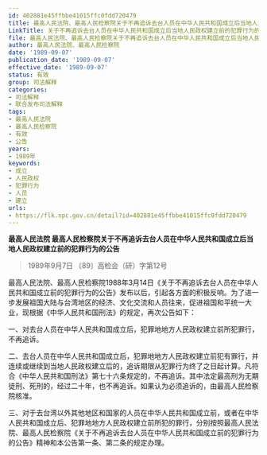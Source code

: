```yaml
---
id: 402881e45ffbbe41015ffc0fdd720479
title: 最高人民法院、最高人民检察院关于不再追诉去台人员在中华人民共和国成立后当地人民政权建立前的犯罪行为的公告
LinkTitle: 关于不再追诉去台人员在中华人民共和国成立后当地人民政权建立前的犯罪行为的公告（1989）
file: 最高人民法院、最高人民检察院关于不再追诉去台人员在中华人民共和国成立后当地人民政权建立前的犯罪行为的公告_19890907_402881e45ffbbe41015ffc0fdd720479.docx
author: 最高人民法院、最高人民检察院
date: '1989-09-07'
publication_date: '1989-09-07'
effective_date: '1989-09-07'
status: 有效
group: 司法解释
categories:
- 司法解释
- 联合发布司法解释
tags:
- 最高人民法院
- 最高人民检察院
- 有效
- 公告
years:
- 1989年
keywords:
- 成立
- 人民政权
- 犯罪行为
- 人员
- 建立
urls:
- https://flk.npc.gov.cn/detail?id=402881e45ffbbe41015ffc0fdd720479
---
```


**最高人民法院 最高人民检察院关于不再追诉去台人员在中华人民共和国成立后当地人民政权建立前的犯罪行为的公告**

> 1989年9月7日 〔89〕高检会（研）字第12号

最高人民法院、最高人民检察院1988年3月14日《关于不再追诉去台人员在中华人民共和国成立前的犯罪行为的公告》发布以后，引起各方面的积极反响。为了进一步发展祖国大陆与台湾地区的经济、文化交流和人员往来，促进祖国和平统一大业，现根据《中华人民共和国刑法》的规定，再次公告如下：

一、对去台人员在中华人民共和国成立后，犯罪地地方人民政权建立前所犯罪行，不再追诉。

二、去台人员在中华人民共和国成立后，犯罪地地方人民政权建立前犯有罪行，并连续或继续到当地人民政权建立后的，追诉期限从犯罪行为终了之日起计算。凡符合《中华人民共和国刑法》第七十六条规定的，不再追诉。其中法定最高刑为无期徒刑、死刑的，经过二十年，也不再追诉。如果认为必须追诉的，由最高人民检察院核准。

三、对于去台湾以外其他地区和国家的人员在中华人民共和国成立前，或者在中华人民共和国成立后、犯罪地地方人民政权建立前所犯的罪行，分别按照最高人民法院、最高人民检察院《关于不再追诉去台人员在中华人民共和国成立前的犯罪行为的公告》精神和本公告第一条、第二条的规定办理。
